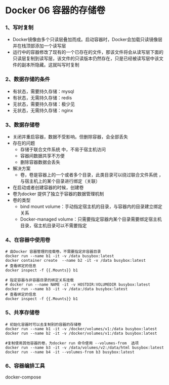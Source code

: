 # Docker 06 容器的存储卷

### 1、写时复制

- Docker镜像由多个只读层叠加而成。启动容器时，Docker会加载只读镜像层并在栈顶部添加一个读写层
- 运行中的容器修改了现有的一个已存在的文件，那该文件将会从读写层下面的只读层复制到读写层，该文件的只读版本仍然存在，只是已经被读写层中该文件的副本所隐藏。这就叫写时复制

### 2、数据存储的条件

- 有状态，需要持久存储：mysql
- 有状态，无需持久存储：redis
- 无状态，需要持久存储：极少见
- 无状态，无需持久存储：nginx

### 3、数据存储卷

- 关闭并重启容器，数据不受影响。但删除容器，会全部丢失
- 存在的问题
  - 存储于联合文件系统 中，不易于宿主机访问
  - 容器间数据共享不方便
  - 删除容器数据会丢失
- 解决方案
  - 卷，卷是容器上的一个或者多个目录，此类目录可以绕过联合文件系统 ，与宿主机上的某个目录进行绑定（关联）
- 在启动或者创建容器的时候，创建卷
- 卷为docker 提供了独立于容器的数据管理机制
- 卷的类型
  - bind mount volume：手动指定宿主机的目录，与容器内的目录建立绑定关系
  - Docker-managed volume：只需要指定容器内某个目录需要绑定宿主机目录，宿主机目录可以不需要指定

### 4、在容器中使用卷

```shell
# 由Docker 容器管理的挂载卷。不需要指定非容器目录
docker run --name b1 -it -v /data busybox:latest
docker container create  --name b2 -it -v /data busybox:latest
# 查看绑定的信息
docker inspect -f {{.Mounts}} b1

# 指定容器与非容器目录的绑定关系挂载
# docker run --name NAME -it -v HOSTDIR:VOLUMEDIR busybox:latest
docker run --name b3 -it -v /data:/data busybox:latest
# 查看绑定的信息
docker inspect -f {{.Mounts}} b1
```

### 5、共享存储卷

```shell
# 初始化容器时可以去复制别的容器的存储卷
docker run --name b1 -it -v /docker/volumes/v1:/data busybox:latest
docker run --name b2 -it -v /docker/volumes/v1:/data busybox:latest

#复制使用其他容器的卷，为docker run 命令使用 --volumes-from  选项
docker run --name b3 -it -v /data/volumes/v2:/data/html busybox:latest
docker run --name b4 -it --volumes-from b3 busybox:latest
```

### 6、容器编排工具

docker-compose

